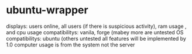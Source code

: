 # ubuntu-wrapper
displays: users online, all users (if there is suspicious activity), ram usage , and cpu usage 
compatibilitys: vanila, forge (mabey more are untested
OS compatibilitys: ubuntu (others untested
all features will be implemented by 1.0
computer usage is from the system not the server
